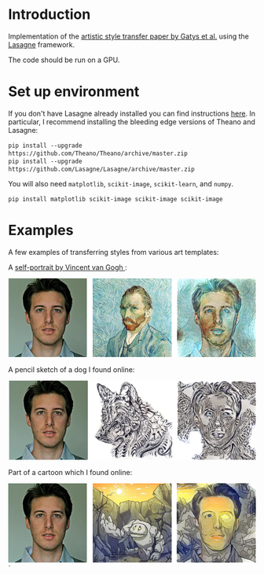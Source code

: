 # Introduction

Implementation of the [artistic style transfer paper by Gatys et al.](http://arxiv.org/abs/1508.06576) 
 using the [Lasagne](http://lasagne.readthedocs.org/en/latest/) framework. 

The code should be run on a GPU. 

# Set up environment

If you don't have Lasagne already installed you can find instructions [here](http://lasagne.readthedocs.org/en/latest/user/installation.html). 
In particular, I recommend installing the bleeding edge versions of Theano and Lasagne:

    pip install --upgrade https://github.com/Theano/Theano/archive/master.zip
    pip install --upgrade https://github.com/Lasagne/Lasagne/archive/master.zip
  
You will also need `matplotlib`, `scikit-image`, `scikit-learn`, and `numpy`. 

    pip install matplotlib scikit-image scikit-image scikit-image
  
# Examples

A few examples of transferring styles from various art templates:

A [self-portrait by Vincent van Gogh ](https://en.wikipedia.org/wiki/Portraits_of_Vincent_van_Gogh):

![](examples/example_gogh.png)

A pencil sketch of a dog I found online:

![](examples/example_dog.png)

Part of a cartoon which I found online:

![](examples/example_stone.png)
`
